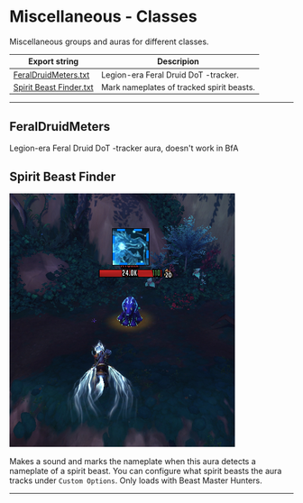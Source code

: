 # Miscellaneous - Classes

Miscellaneous groups and auras for different classes.

Export string | Descripion
------------- | ----------
[FeralDruidMeters.txt](/ExportStrings/FeralDruidMeters.txt) | Legion-era Feral Druid DoT -tracker.
[Spirit Beast Finder.txt](/ExportStrings/Spirit%20Beast%20Finder.txt) | Mark nameplates of tracked spirit beasts.

---

## FeralDruidMeters

Legion-era Feral Druid DoT -tracker aura, doesn't work in BfA


## Spirit Beast Finder

![Spirit Beast Finder](/Pictures/Spirit_Beast_Finder.png?raw=true "Spirit Beast Finder")

Makes a sound and marks the nameplate when this aura detects a nameplate of a spirit beast. You can configure what spirit beasts the aura tracks under `Custom Options`. Only loads with Beast Master Hunters.

---